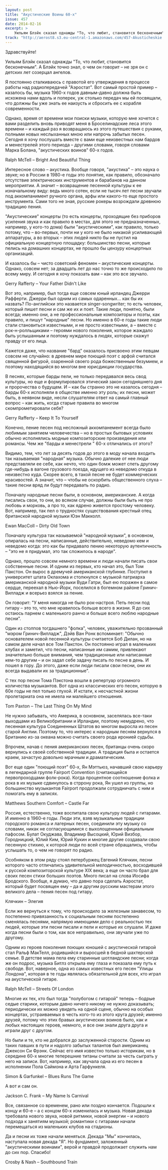 ```yaml
---
layout: post
title: "Акустические Воины 60-х"
issue: 457
date: 2014-02-16
excerpt: >
    Уильям Блэйк сказал однажды "То, что любит, становится бесконечным". А Блэйк точно знал, о чем он говорит – не зря он с детских лет созерцал ангелов.
track: "http://aerost8.s3.eu-central-1.amazonaws.com/457-Akusticheskie Voiny 60-h.mp3"
---
```


Здравствуйте!

Уильям Блэйк сказал однажды "То, что любит, становится бесконечным". А Блэйк точно знал, о чем он говорит – не зря он с детских лет созерцал ангелов.

Я постоянно сталкиваюсь с правотой его утверждения в процессе работы над радиопередачей "Аэростат". Вот самый простой пример – казалось бы, музыка 1960-х годов давным-давно должна быть исхожена нами вдоль и поперек, уж столько передач мы ей посвящали, что должны бы уже знать ее наизусть и сбросить ее с корабля современности.

Однако, время от времени мои поиски музыки, которую мне хочется с вами разделить вновь приводят меня в Броселинадские леса этого времени – и каждый раз я возвращаюсь из этого путешествия с руками, полными новых неслыханных мною или напрочь забытых песен. Сегодня я хочу послушать вместе с вами еще неизвестных нам бардов и менестрелей этого периода – другими словами, говоря словами Марка Болана, "акустических воинов" 60-х годов.

Ralph McTell – Bright And Beautiful Thing

Интересное слово – акустика. Вообще говоря, "акустика" – это наука о звуке; но в России в 1980-е годы это понятие, как правило, обозначало отсутствие электрических инструментов и барабанов на данном мероприятии. А значит – возвращение песенной культуры к ее изначальному виду: ведь много сотен, если не тысяч лет песни звучали под аккомпанимент ручного органа, арфы или какого-то еще простого инструмента. Сами того не зная, русские рокеры возрождали древнюю традицию пения.

"Акустические" концерты (то есть концерты, проходящие без приборов усиления звука и как правило в местах, для этого не предназначенных, например, у кого-то дома) были "акустическими", как правило, только потому, что – во-первых, почти ни у кого не было никакой усиливающей аппаратуры, а во вторых – этих людей никто бы не пустил на официальную концертную площадку: большинство песни, которые пелись на домашних концертах, не прошло бы цензуру концертных организаций.

И казалось бы – чисто советский феномен – акустические концерты. Однако, совсем нет; за двадцать лет до нас точно то же происходило по всему миру. И сегодня я хочу показать вам – как это все звучало.

Gerry Rafferty – Your Father Didn't Like

Вот это, например, был тогда еще совсем юный ирландец Джерри Рафферти. Джерри был одним из самых одаренных... как бы их назвать? По-английски это назвается singer-songwriter; то есть человек, который пишет песни и сам же их и поет. Такие люди, понятно, были всегда; именно они, а не профессиональные композиторы и поэты, как правило, и пишут "народные" песни. Но именно в 60-е годы такие люди стали становиться известными, и не просто известными, а – вместе с рок-н-ролльщиками – героями нового поколения, которое жаждало быть услышанным и поэтому нуждалось в людях, которые скажут правду от его лица.

Кажется даже, что название "бард" оказалось присвоено этим певцам совсем не случайно: в древнем мире поющий поэт с арфой считался священной фигурой, озаренной своего рода божественным безумием, и поэтому находящийся во многом вне юрисдикции государства.

В песнях, которые барды пели, не только передавался весь свод культуры, но еще и формулировался этический закон сегодняшнего дня и пророчества о будущем. И – как бы странно это не казалось сегодня – барды 60-х исполняли в обществе именно эту роль; их песни, может быть, в неявном виде, несли слушателям ответ на самый главный вопрос – как жить, когда старые правила во многом скомпрометировали себя?

Gerry Rafferty – Keep It To Yourself

Конечно, пение песен под несложный аккомпанемент всегда было любимым занятием человечества – но в простых бытовых условиях обычно исполнялись модные композиторские произведения или романсы. Чем же "барды и менестрели " 60-х отличались от этого?

Видимо, тем, что лет за десять годов до этого в моду начала входить так называемая "народная" музыка. Обычно далекие от нее люди представляли ее себе, как нечто, что один бомж может спеть другому где-нибудь в вагоне грузового поезда, идущего из неведомо откуда в неизвестно куда. Скорее всего, в такой песне не будет коммерческих красивостей. А значит, что – чтобы не оскорбить общественного слуха – такие песни вряд ли будут передавать по радио.

Поначалу народные песни были, в основном, американские. А когда писались свои, то они, во всяком случае, должны были быть не про любовь и морковь, а про то, как ядрено живется простому человеку. Вот, например, так пел о трудностях существования крестный отец британской народной музыки Юэн Макколл.

Ewan MacColl – Dirty Old Town

Поначалу культура так называемой "народной музыки", в основном, опиралась на песни, написанные, действительно, неведомо кем и неведомо когда: это как бы придавало пению некоторую аутентичность – "это не я придумал, это так сложилось в народе".

Однако, прошло совсем немного времени и люди начали писать свои собственные песни. И одним из первых, кто начал это, был Том Пакстон. Он вырос в дремучей американской глубинке. Поступил в университет штата Оклахома и столкнулся с музыкой патриарха американской народной музыки Вуди Гатри, был ею поражен в самое сердце, переехал в Нью-Йорк, поселился в богемном районе Гринич-Вилладж и всерьез взялся за пение.

Он говорит: "У меня никогда не было рок-настроя. Петь песни под гитару – это то, что мне нравилось больше всего в жизни. Я до сих остаюсь парнем с маленького ранчо и больше всего люблю народные песни".

Один из столпов тогдашнего "фолка", человек, уважительно прозванный "мэром Гринич-Вилладж", Дэйв Ван Ронк вспоминает: "Обычно основателем новой песенной культуры считается Боб Дилан, но на самом деле начал все Том Пакстон. Он постоянно играл в маленьких клубах и заметил, что песни, написанные им самим, привлекают значительно больше внимания, чем традиционные или написанные кем-то другим – и он задал себе задачу писать по песне в день. И пошел в гору. До этого, даже если люди писали свои песни, они их всегда выдавали их за традиционные".

С тех пор песни Тома Пэкстона вошли в репертуар огромного количества музыкантов. Вот одна из классических его песен, которую в 60е годы не пел только глухой. И кстати, к несчастной жизни пролетариата она не имела ни малейшего отношения.

Tom Paxton – The Last Thing On My Mind

Не нужно забывать, что Америка, в основном, заселялась все-таки выходцами из Великобритании и Ирландии, поэтому немудрено, что песенная культура Соединенных Штатов во многом выросла из песен старой Англии. Поэтому то, что интерес к народным песням вернулся в Британию из-за океана можно считать своего рода иронией судьбы.

Впрочем, начав с пения американских песен, британцы очень скоро вернулись к своей собственной традиции. А традиция была и остается краем, зачастую довольно мрачным и драматическим.

Вот еще один "поющий поэт" 60-х, Ян Мэттьюз, начавший свою карьеру в легендарной группе Fairport Convention (считающейся первопроходцами фолк-рока). Когда процентное соотношение фолка и рока в их музыке сдвинулось в стррону рока, Ян ушел из группы, но большинство музыкантов Fairport продолжали сотрудничать с ним и помогать ему в записях.

Matthews Southern Comfort – Castle Far

Россия, естественно, тоже воспитала свою культуру людей с гитарами. И именно в 1960-е годы. Люди эти, взяв музыкальные традиции городского романса и лагерных песен, соединили эту музыку со словами, никак не согласующимися с выхолощенным официальным пафосом. Булат Окуджава, Владимир Высоцкий, Юрий Визбор, Городницкий, Юлий Ким, Юрий Кукин и многие другие создавали свою песенную стихию, к которой люди по всей стране обращались, чтобы услышать то, о чем не говорят по радио.

Особняком в этом ряду стоял петербуржец Евгений Клячкин, песни которого часто отличались удивительной мелодичностью, восходившей к русской композиторской культуре XIX века; а еще он часто брал для своих песен стихи больших поэтов. Много писал на слова Иосифа Бродского. Вообще, я думаю, что давно пора сделать Аэростат, который будет посвящен ему – да и другим русским мастерам этого великого дела – пения песен под гитару.

Клячкин – Элегия

Если же вернуться к тому, что происходило за железным занавесом, то постепенно привязанность к социальным песням постепенно сменялась песнями, напрямую имеющими дело с реальностью тех людей, которые эти песни писали и пели и которые их слушали. И даже когда песни были о том, как все неправильно, они звучали уже по другому.

Одним из героев поколения поющих юношей с акустической гитарой стал Ральф МакТелл, родившийся и выросшей в бедной шахтерской семье. В детстве мама пела ему старинные шотландские песни; когда же он подрос, музыка Битлз открыла ему глаза и показала ему путь к свободе. Вот, наверное, одна из самых известных его песен "Улицы Лондона", которая в те годы являлась обязательной для всех, кто играл на акустической гитаре.

Ralph McTell – Streets Of London

Многие их тех, кто был тогда "полубогом с гитарой" теперь – бодрые седые старики, которым давно ничего никому не нужно доказывать; периодически их можно увидеть на одной сцене, обычно на особых концертах, устраиваемых в честь кого-то из этого круга друзей; именно друзей, потому что этих бравых акустических воинов было, как и любых настоящих героев, немного, и все они знали друга друга и играли друг с другом.

Но были и те, кто не добрался до заслуженной старости. Одним из таких павших в пути и надолго забытых талантов был американец Джексон Си Фрэнк. Сейчас его имя известно только историкам, но в середине 60-х многие теперешние титаны считали за честь сыграть у него на записи. Вот, например, как звучала одна из его песен в исполнении Пола Саймона и Арта Гарфункеля.

Simon & Garfunkel – Blues Runs The Game

А вот и сам он.

Jackson C. Frank – My Name Is Carnival

Все, связанное со временем, рано или поздно кончается. Подошли к концу и 60-е – а с концом 60-х изменилась и музыка. Новая декада требовала нового звука, новой ритмики, новой энергии – и нового подхода к занятиям музыкой; романтики с гитарами начали перемещаться из маленьких клубов на стадионы.

Да и песни их тоже начали меняться. Декада "Мы" кончилась, наступала новая декада "Я". Но фундамент, заложенный "акустическими воинами", верой и правдой продолжает служить нам до сих пор. Спасибо!

Crosby & Nash – Southbound Train
